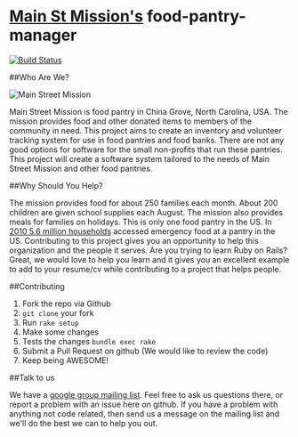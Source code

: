 [Main St Mission's](http://www.mainstmission.org/) food-pantry-manager
===================

[![Build Status](https://secure.travis-ci.org/MainStMission/food-pantry-manager.png?branch=master)](http://travis-ci.org/MainStMission/food-pantry-manager)

##Who Are We?

![Main Street Mission](http://msm2.webvanta.com/msmcolor.png)

Main Street Mission is food pantry in China Grove, North Carolina, USA. The mission provides food and other donated items to
members of the community in need. This project aims to create an inventory and volunteer tracking system for use in food pantries and
food banks. There are not any good options for software for the small non-profits that run these pantries. This project will create a 
software system tailored to the needs of Main Street Mission and other food pantries.

##Why Should You Help?

The mission provides food for about 250 families each month. About 200 children are given school supplies each August. The mission also
provides meals for families on holidays. This is only one food pantry in the US. In [2010 5.6 million households](http://feedingamerica.org/hunger-in-america/hunger-facts/hunger-and-poverty-statistics.aspx)
accessed emergency food at a pantry in the US. Contributing to this project gives you an opportunity to help this organization and the people
it serves. Are you trying to learn Ruby on Rails? Great, we would love to help you learn and it gives you an excellent example to add to
your resume/cv while contributing to a project that helps people.

##Contributing

  1. Fork the repo via Github
  2. `git clone` your fork
  3. Run `rake setup`
  4. Make some changes
  5. Tests the changes `bundle exec rake`
  6. Submit a Pull Request on github (We would like to review the code)
  7. Keep being AWESOME!

##Talk to us

We have a [google group mailing list](https://groups.google.com/forum/?fromgroups#!forum/main-street-mission-development). 
Feel free to ask us questions there, or report a problem with an issue here on github. If you have a problem with anything not code related,
then send us a message on the mailing list and we'll do the best we can to help you out.
